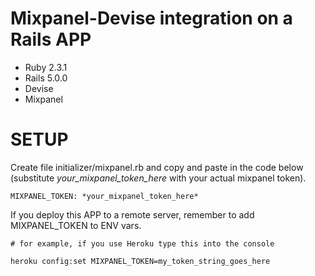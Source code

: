 # Mixpanel-Devise integration on a Rails APP

* Ruby 2.3.1
* Rails 5.0.0
* Devise
* Mixpanel

# SETUP

Create file initializer/mixpanel.rb and copy and paste in the code below (substitute *your_mixpanel_token_here* with your actual mixpanel token).
```
MIXPANEL_TOKEN: *your_mixpanel_token_here*
```

If you deploy this APP to a remote server, remember to add MIXPANEL_TOKEN to ENV vars.
```
# for example, if you use Heroku type this into the console

heroku config:set MIXPANEL_TOKEN=my_token_string_goes_here
```


